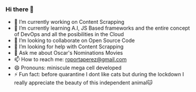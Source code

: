 ### Hi there 👋

- 🔭 I’m currently working on Content Scrapping
- 🌱 I’m currently learning A.I, JS Based frameworks and the entire concept of DevOps and all the posibilities in the Cloud 
- 👯 I’m looking to collaborate on Open Source Code
- 🤔 I’m looking for help with Content Scrapping
- 💬 Ask me about Oscar's Nominations Movies
- 📫 How to reach me: roportaperez@gmail.com
- 😄 Pronouns: miniscule mega cell developed
- ⚡ Fun fact: before quarantine I dont like cats but during the lockdown I really appreciate the beauty of this independent animal🐱
<!--
**rogeralbp/rogeralbp** is a ✨ _special_ ✨ repository because its `README.md` (this file) appears on your GitHub profile.

Here are some ideas to get you started:

- 🔭 I’m currently working on ...
- 🌱 I’m currently learning ...
- 👯 I’m looking to collaborate on ... Scrapping Content Projects
- 🤔 I’m looking for help with ...
- 💬 Ask me about ...
- 📫 How to reach me: ...
- 😄 Pronouns: ...
- ⚡ Fun fact: ...
-->
